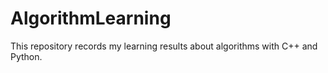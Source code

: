 # AlgorithmLearning
This repository records my learning results about algorithms with C++ and Python.
